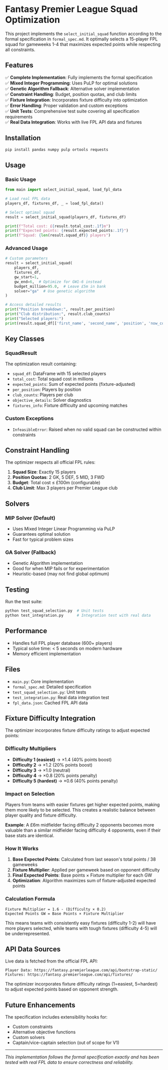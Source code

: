 # Fantasy Premier League Squad Optimization

This project implements the `select_initial_squad` function according to the formal specification in `formal_spec.md`. It optimally selects a 15-player FPL squad for gameweeks 1-4 that maximizes expected points while respecting all constraints.

## Features

✅ **Complete Implementation**: Fully implements the formal specification  
✅ **Mixed Integer Programming**: Uses PuLP for optimal solutions  
✅ **Genetic Algorithm Fallback**: Alternative solver implementation  
✅ **Constraint Handling**: Budget, position quotas, and club limits  
✅ **Fixture Integration**: Incorporates fixture difficulty into optimization  
✅ **Error Handling**: Proper validation and custom exceptions  
✅ **Unit Tests**: Comprehensive test suite covering all specification requirements  
✅ **Real Data Integration**: Works with live FPL API data and fixtures  

## Installation

```bash
pip install pandas numpy pulp ortools requests
```

## Usage

### Basic Usage

```python
from main import select_initial_squad, load_fpl_data

# Load real FPL data
players_df, fixtures_df, _ = load_fpl_data()

# Select optimal squad
result = select_initial_squad(players_df, fixtures_df)

print(f"Total cost: £{result.total_cost:.1f}m")
print(f"Expected points: {result.expected_points:.1f}")
print(f"Squad: {len(result.squad_df)} players")
```

### Advanced Usage

```python
# Custom parameters
result = select_initial_squad(
    players_df, 
    fixtures_df,
    gw_start=1,
    gw_end=6,  # Optimize for GW1-6 instead
    budget_million=95.0,  # Leave £5m in bank
    solver="ga"  # Use genetic algorithm
)

# Access detailed results
print("Position breakdown:", result.per_position)
print("Club distribution:", result.club_counts)
print("Selected players:")
print(result.squad_df[['first_name', 'second_name', 'position', 'now_cost']])
```

## Key Classes

### SquadResult

The optimization result containing:
- `squad_df`: DataFrame with 15 selected players
- `total_cost`: Total squad cost in millions
- `expected_points`: Sum of expected points (fixture-adjusted)
- `per_position`: Players by position
- `club_counts`: Players per club
- `objective_details`: Solver diagnostics
- `fixtures_info`: Fixture difficulty and upcoming matches

### Custom Exceptions

- `InfeasibleError`: Raised when no valid squad can be constructed within constraints

## Constraint Handling

The optimizer respects all official FPL rules:

1. **Squad Size**: Exactly 15 players
2. **Position Quotas**: 2 GK, 5 DEF, 5 MID, 3 FWD
3. **Budget**: Total cost ≤ £100m (configurable)
4. **Club Limit**: Max 3 players per Premier League club

## Solvers

### MIP Solver (Default)
- Uses Mixed Integer Linear Programming via PuLP
- Guarantees optimal solution
- Fast for typical problem sizes

### GA Solver (Fallback)
- Genetic Algorithm implementation
- Good for when MIP fails or for experimentation
- Heuristic-based (may not find global optimum)

## Testing

Run the test suite:

```bash
python test_squad_selection.py  # Unit tests
python test_integration.py      # Integration test with real data
```

## Performance

- Handles full FPL player database (600+ players)
- Typical solve time: < 5 seconds on modern hardware
- Memory efficient implementation

## Files

- `main.py`: Core implementation
- `formal_spec.md`: Detailed specification
- `test_squad_selection.py`: Unit tests
- `test_integration.py`: Real data integration test
- `fpl_data.json`: Cached FPL API data

## Fixture Difficulty Integration

The optimizer incorporates fixture difficulty ratings to adjust expected points:

### Difficulty Multipliers

- **Difficulty 1 (easiest)** → ×1.4 (40% points boost)
- **Difficulty 2** → ×1.2 (20% points boost)  
- **Difficulty 3** → ×1.0 (neutral)
- **Difficulty 4** → ×0.8 (20% points penalty)
- **Difficulty 5 (hardest)** → ×0.6 (40% points penalty)

### Impact on Selection

Players from teams with easier fixtures get higher expected points, making them more likely to be selected. This creates a realistic balance between player quality and fixture difficulty.

**Example**: A £6m midfielder facing difficulty 2 opponents becomes more valuable than a similar midfielder facing difficulty 4 opponents, even if their base stats are identical.

### How It Works

1. **Base Expected Points**: Calculated from last season's total points / 38 gameweeks
2. **Fixture Multiplier**: Applied per gameweek based on opponent difficulty
3. **Final Expected Points**: Base points × Fixture multiplier for each GW
4. **Optimization**: Algorithm maximizes sum of fixture-adjusted expected points

### Calculation Formula

```
Fixture Multiplier = 1.6 - (Difficulty × 0.2)
Expected Points GW = Base Points × Fixture Multiplier
```

This means teams with consistently easy fixtures (difficulty 1-2) will have more players selected, while teams with tough fixtures (difficulty 4-5) will be underrepresented.

## API Data Sources

Live data is fetched from the official FPL API:
```
Player Data: https://fantasy.premierleague.com/api/bootstrap-static/
Fixtures: https://fantasy.premierleague.com/api/fixtures/
```

The optimizer incorporates fixture difficulty ratings (1=easiest, 5=hardest) to adjust expected points based on opponent strength.

## Future Enhancements

The specification includes extensibility hooks for:
- Custom constraints
- Alternative objective functions  
- Custom solvers
- Captain/vice-captain selection (out of scope for V1)

---

*This implementation follows the formal specification exactly and has been tested with real FPL data to ensure correctness and reliability.*
